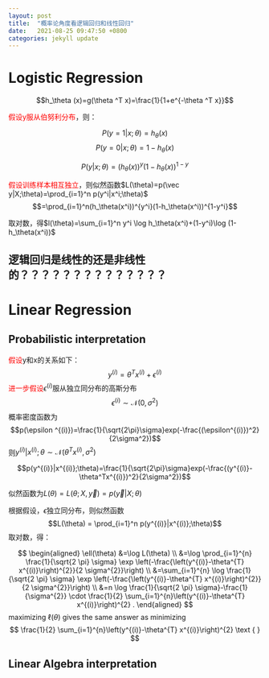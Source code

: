 ```yaml
---
layout: post
title:  "概率论角度看逻辑回归和线性回归"
date:   2021-08-25 09:47:50 +0800
categories: jekyll update
---
```



<script type="text/javascript" async src="https://cdn.mathjax.org/mathjax/latest/MathJax.js?config=TeX-MML-AM_CHTML"> </script>



# Logistic Regression

$$h_\theta (x)=g(\theta ^T x)=\frac{1}{1+e^{-\theta ^T x}}$$


<font color = Red>假设y服从伯努利分布</font>，则：


$$P(y=1|x;\theta)=h_\theta(x)$$
$$P(y=0|x;\theta)=1-h_\theta(x)$$

$$P(y|x;\theta)=(h_\theta(x))^y(1-h_\theta(x))^{1-y}$$

<font color = Red>假设训练样本相互独立</font>，则似然函数$L(\theta)=p(\vec y|X;\theta)=\prod_{i=1}^n p(y^i|x^i;\theta)$
$$=\prod_{i=1}^n(h_\theta(x^i))^{y^i}(1-h_\theta(x^i))^{1-y^i}$$

取对数，得$l(\theta)=\sum_{i=1}^n y^i \log h_\theta(x^i)+(1-y^i)\log (1-h_\theta(x^i))$


 ## 逻辑回归是线性的还是非线性的？？？？？？？？？？？？？？

# Linear Regression
## Probabilistic interpretation
<font color = Red>假设</font>y和x的关系如下：
$$y^{(i)}=\theta^Tx^{(i)}+\epsilon^{(i)}$$
<font color = Red>进一步假设</font>$\epsilon^{(i)}$服从独立同分布的高斯分布
$$\epsilon^{(i)}\sim \mathcal N(0,\sigma^2)$$
概率密度函数为
$$p(\epsilon ^{(i)})=\frac{1}{\sqrt{2\pi}\sigma}exp(-\frac{(\epsilon^{(i)})^2}{2\sigma^2})$$
则$y^{(i)}|x^{(i)};\theta \sim \mathcal N (\theta^Tx^{(i)},\sigma^2)$

$$p(y^{(i)}|x^{(i)};\theta)=\frac{1}{\sqrt{2\pi}\sigma}exp(-\frac{(y^{(i)}-\theta^Tx^{(i)})^2}{2\sigma^2})$$

似然函数为$L(\theta)=L(\theta;X,\vec y)=p(\vec y|X;\theta)$

根据假设，$\epsilon$独立同分布，则似然函数
$$L(\theta) = \prod_{i=1}^n p(y^{(i)}|x^{(i)};\theta)$$
取对数，得：

$$
\begin{aligned}
\ell(\theta) &=\log L(\theta) \\
&=\log \prod_{i=1}^{n} \frac{1}{\sqrt{2 \pi} \sigma} \exp \left(-\frac{\left(y^{(i)}-\theta^{T} x^{(i)}\right)^{2}}{2 \sigma^{2}}\right) \\
&=\sum_{i=1}^{n} \log \frac{1}{\sqrt{2 \pi} \sigma} \exp \left(-\frac{\left(y^{(i)}-\theta^{T} x^{(i)}\right)^{2}}{2 \sigma^{2}}\right) \\
&=n \log \frac{1}{\sqrt{2 \pi} \sigma}-\frac{1}{\sigma^{2}} \cdot \frac{1}{2} \sum_{i=1}^{n}\left(y^{(i)}-\theta^{T} x^{(i)}\right)^{2} .
\end{aligned}
$$
maximizing $\ell(\theta)$ gives the same answer as minimizing
$$
\frac{1}{2} \sum_{i=1}^{n}\left(y^{(i)}-\theta^{T} x^{(i)}\right)^{2} \text { }
$$

## Linear Algebra interpretation

